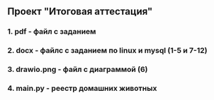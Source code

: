 ## Проект "Итоговая аттестация"

### 1. pdf - файл с заданием

### 2. docx - файлс с заданием по linux и mysql (1-5 и 7-12)

### 3. drawio.png - файл с диаграммой (6)

### 4. main.py - реестр домашних животных
